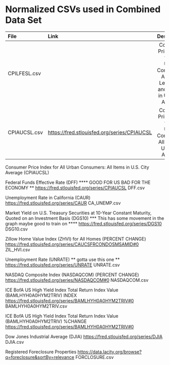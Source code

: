 
# Normalized CSVs used in Combined Data Set

| File         | Link                                        | Description                                                                                       |
| :---         | :---                                        | :---:                                                                                             |
| CPILFESL.csv |                                             | Consumer Price Index for All Urban Consumers: All Items Less Food and Energy in U.S. City Average |
| CPIAUCSL.csv | https://fred.stlouisfed.org/series/CPIAUCSL | Consumer Price Index for All Urban Consumers: All Items in U.S. City Average                      |



Consumer Price Index for All Urban Consumers: All Items in U.S. City Average (CPIAUCSL)



Federal Funds Effective Rate (DFF) **** GOOD FOR US BAD FOR THE ECONOMY **
https://fred.stlouisfed.org/series/CPIAUCSL
DFF.csv

Unemployment Rate in California (CAUR)
https://fred.stlouisfed.org/series/CAUR
CA_UNEMP.csv

Market Yield on U.S. Treasury Securities at 10-Year Constant Maturity, Quoted on an Investment Basis (DGS10) *** This has some movement in the graph maybe good to train on ****
https://fred.stlouisfed.org/series/DGS10
DSG10.csv


Zillow Home Value Index (ZHVI) for All Homes  (PERCENT CHANGE)
https://fred.stlouisfed.org/series/CAUCSFRCONDOSMSAMID#0
ZIL_HVI.csv

Unemployment Rate (UNRATE) ** gotta use this one **
https://fred.stlouisfed.org/series/UNRATE
UNRATE.csv

NASDAQ Composite Index (NASDAQCOM) (PERCENT CHANGE)
https://fred.stlouisfed.org/series/NASDAQCOM#0
NASDAQCOM.csv


ICE BofA US High Yield Index Total Return Index Value (BAMLHYH0A0HYM2TRIV) INDEX
https://fred.stlouisfed.org/series/BAMLHYH0A0HYM2TRIV#0
BAMLHYH0A0HYM2TRIV.csv

ICE BofA US High Yield Index Total Return Index Value (BAMLHYH0A0HYM2TRIV) %CHANGE
https://fred.stlouisfed.org/series/BAMLHYH0A0HYM2TRIV#0


Dow Jones Industrial Average (DJIA)
https://fred.stlouisfed.org/series/DJIA
DJIA.csv


Registered Foreclosure Properties
https://data.lacity.org/browse?q=foreclosure&sortBy=relevance
FORCLOSURE.csv
